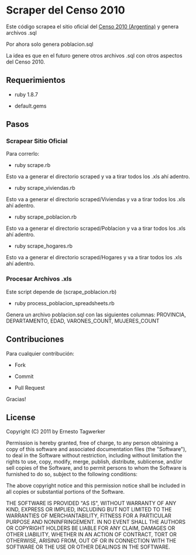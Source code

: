 # Scraper del Censo 2010

Este código scrapea el sitio oficial del [Censo 2010 (Argentina)](http://bit.ly/nTVi4F) y genera archivos .sql

Por ahora solo genera poblacion.sql 

La idea es que en el futuro genere otros archivos .sql con otros aspectos del Censo 2010. 

## Requerimientos

* ruby 1.8.7

* default.gems

## Pasos

### Scrapear Sitio Oficial

Para correrlo: 

* ruby scrape.rb

Esto va a generar el directorio scraped y va a tirar todos los .xls ahí adentro. 

* ruby scrape_viviendas.rb

Esto va a generar el directorio scraped/Viviendas y va a tirar todos los .xls ahí adentro. 

* ruby scrape_poblacion.rb

Esto va a generar el directorio scraped/Poblacion y va a tirar todos los .xls ahí adentro. 

* ruby scrape_hogares.rb

Esto va a generar el directorio scraped/Hogares y va a tirar todos los .xls ahí adentro. 

### Procesar Archivos .xls

Este script depende de (scrape_poblacion.rb)

* ruby process\_poblacion\_spreadsheets.rb

Genera un archivo poblacion.sql con las siguientes columnas: PROVINCIA, DEPARTAMENTO, EDAD, VARONES\_COUNT, MUJERES\_COUNT

## Contribuciones

Para cualquier contribución: 

* Fork

* Commit

* Pull Request

Gracias! 

## License

Copyright (C) 2011 by Ernesto Tagwerker

Permission is hereby granted, free of charge, to any person obtaining a copy
of this software and associated documentation files (the "Software"), to deal
in the Software without restriction, including without limitation the rights
to use, copy, modify, merge, publish, distribute, sublicense, and/or sell
copies of the Software, and to permit persons to whom the Software is
furnished to do so, subject to the following conditions:

The above copyright notice and this permission notice shall be included in
all copies or substantial portions of the Software.

THE SOFTWARE IS PROVIDED "AS IS", WITHOUT WARRANTY OF ANY KIND, EXPRESS OR
IMPLIED, INCLUDING BUT NOT LIMITED TO THE WARRANTIES OF MERCHANTABILITY,
FITNESS FOR A PARTICULAR PURPOSE AND NONINFRINGEMENT. IN NO EVENT SHALL THE
AUTHORS OR COPYRIGHT HOLDERS BE LIABLE FOR ANY CLAIM, DAMAGES OR OTHER
LIABILITY, WHETHER IN AN ACTION OF CONTRACT, TORT OR OTHERWISE, ARISING FROM,
OUT OF OR IN CONNECTION WITH THE SOFTWARE OR THE USE OR OTHER DEALINGS IN
THE SOFTWARE.